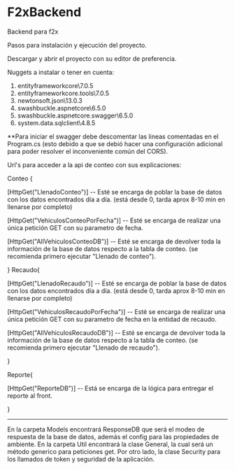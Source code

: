 # F2xBackend
Backend para f2x

Pasos para instalación y ejecución del proyecto. 

Descargar y abrir el proyecto con su editor de preferencia.

Nuggets a instalar o tener en cuenta:
1. entityframeworkcore\7.0.5
2. entityframeworkcore.tools\7.0.5
3. newtonsoft.json\13.0.3
4. swashbuckle.aspnetcore\6.5.0
5. swashbuckle.aspnetcore.swagger\6.5.0
6. system.data.sqlclient\4.8.5

**Para iniciar el swagger debe descomentar las lineas comentadas en el Program.cs (esto debido a que se debió hacer una configuración adicional para poder resolver el inconveniente común del CORS).

Url's para acceder a la api de conteo con sus explicaciones:

Conteo {

[HttpGet("LlenadoConteo")] -- Esté se encarga de poblar la base de datos con los datos encontrados día a día. (está desde 0, tarda aprox 8-10 min en llenarse por completo)

[HttpGet("VehiculosConteoPorFecha")] -- Esté se encarga de realizar una única petición GET con su parametro de fecha.

[HttpGet("AllVehiculosConteoDB")] -- Esté se encarga de devolver toda la información de la base de datos respecto a la tabla de conteo. (se recomienda primero ejecutar "Llenado de conteo").

}
Recaudo{

[HttpGet("LlenadoRecaudo")] -- Esté se encarga de poblar la base de datos con los datos encontrados día a día. (está desde 0, tarda aprox 8-10 min en llenarse por completo)

[HttpGet("VehiculosRecaudoPorFecha")] -- Esté se encarga de realizar una única petición GET con su parametro de fecha en la entidad de recaudo.

[HttpGet("AllVehiculosRecaudoDB")]  -- Esté se encarga de devolver toda la información de la base de datos respecto a la tabla de conteo. (se recomienda primero ejecutar "Llenado de recaudo").

}

Reporte{

[HttpGet("ReporteDB")] -- Está se encarga de la lógica para entregar el reporte al front. 

}



--------------------------------

En la carpeta Models encontrará ResponseDB que será el modeo de respuesta de la base de datos, además el config para las propiedades de ambiente.
En la carpeta Util encontrará la clase General, la cual será un método generico para peticiones get. Por otro lado, la clase Security para los llamados de token y seguridad de la aplicación.
